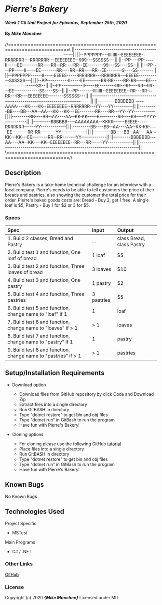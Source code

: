 # _Pierre's Bakery_

#### _Week 1 C# Unit Project for Epicodus, September 25th, 2020_

#### By _**Mike Manchee**_

 //============================================================================\\
||-----------------------------------------------------------------------------||
||--PPPPPPP---IIIIIIII--EEEEEEEE--RRRRRRR---RRRRRRR---EEEEEEEE--999---SSSSSS---||
||--PP----PP-----II-----EE--------RR----RR--RR----RR--EE--------99---SS----SS--||
||--PP----PP-----II-----EE--------RR----RR--RR----RR--EE--------9----SS--------||
||--PPPPPPP------II-----EEEEE-----RRRRRRR---RRRRRRR---EEEEE-----------SSSSSS---||
||--PP-----------II-----EE--------RR-RR-----RR-RR-----EE-------------------SS--||
||--PP-----------II-----EE--------RR--RR----RR--RR----EE-------------SS----SS--||
||--PP--------IIIIIIII--EEEEEEEE--RR---RR---RR---RR---EEEEEEEE--------SSSSSS---||
||-----------------------------------------------------------------------------||
||---------BBBBBBB-----AAAA----KK----KK--EEEEEEEE--RRRRRRR---YY----YY----------||
||---------BB----BB---AA--AA---KK---KK---EE--------RR----RR---YY--YY-----------||
||---------BB----BB--AA----AA--KK-KK-----EE--------RR----RR----YYYY------------||
||---------BBBBBB----AAAAAAAA--KKKK------EEEEE-----RRRRRRR------YY-------------||
||---------BB----BB--AA----AA--KK-KK-----EE--------RR-RR--------YY-------------||
||---------BB----BB--AA----AA--KK---KK---EE--------RR--RR-------YY-------------||
||---------BBBBBBB---AA----AA--KK----KK--EEEEEEEE--RR---RR------YY-------------||
||-----------------------------------------------------------------------------||
 \\============================================================================//

## Description

Pierre's Bakery is a take-home technical challenge for an interview with a local company. Pierre's needs to be able to tell customers the price of their breads and pastries, also showing the customer the total price for their order. Pierre's baked goods costs are: Bread - Buy 2, get 1 free. A single loaf is $5, Pastry - Buy 1 for $2 or 3 for $5.

<!-- Brainstorming
the math is figured out so i need to build 2 classes, Bread and Pastry.
test for one Loaf of bread
test for 3 loaves of bread
test for 1 pastry 
test for 3 pastries
total the costs
console for the customer w/ tax
 -->
### Specs
| Spec | Input | Output |
| :-------------     | :------------- | :------------- |
|  1. Build 2 classes, Bread and Pastry | ... | class Bread, class Pastry |
|  2. Build test 1 and function, One loaf of bread | 1 loaf | $5 |
|  3. Build test 2 and function, Three loaves of bread | 3 loaves | $10 |
|  4. Build test 3 and function, One pastry | 1 pastry | $2 |
|  5. Build test 4 and function, Three pastries | 3 pastries | $5 |
|  6. Build test 5 and function, change name to "loaf" if 1 | 1 | loaf |
|  7. Build test 6 and function, change name to "loaves" if  > 1 | > 1 | loaves |
|  8. Build test 7 and function, change name to "pastry" if 1 | 1 | pastry |
|  9. Build test 8 and function, change name to "pastries" if > 1 | > 1 | pastries |

## Setup/Installation Requirements

* Download option
  * Download files from GitHub repository by click Code and Download Zip
  * Extract files into a single directory 
  * Run GitBASH in directory
  * Type "dotnet restore" to get bin and obj files
  * Type "dotnet run" in GitBash to run the program
  * Have fun with Pierre's Bakery!

* Cloning options
  * For cloning please use the following GitHub [tutorial](https://docs.github.com/en/enterprise/2.16/user/github/creating-cloning-and-archiving-repositories/cloning-a-repository)
  * Place files into a single directory 
  * Run GitBASH in directory
  * Type "dotnet restore" to get bin and obj files
  * Type "dotnet run" in GitBash to run the program
  * Have fun with Pierre's Bakery!

## Known Bugs

No Known Bugs

## Technologies Used

Project Specific
* MSTest

Main Programs
* C# / .NET


### Other Links
[GitHub](https://github.com/mmanchee)

### License

Copyright (c) 2020 **_{Mike Manchee}_**
Licensed under MIT